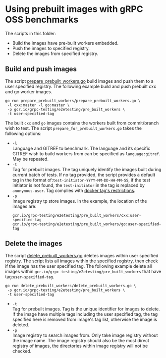 # Using prebuilt images with gRPC OSS benchmarks

The scripts in this folder:
* Build the images have pre-built workers embedded.
* Push the images to specified registry.
* Delete the images from specified registry.

## Build and push images

The script [prepare_prebuilt_workers.go](pre_built_workers/prepare_prebuilt_workers.go) build images and push them to a user specified registry.
The following example build and push prebuilt cxx and go worker images.
```
go run prepare_prebuilt_workers/prepare_prebuilt_workers.go \
 -l cxx:master -l go:master \
 -p gcr.io/grpc-testing/e2etesting/pre_built_workers \
 -t user-specified-tag
```

The built `cxx` and `go` images contains the workers built from commit/branch wish 
to test. 
The script `prepare_for_prebuilt_workers.go` takes the following options:
* `-l `<br> Language and GITREF to benchmark. The language and its specific 
GITREF wish to build workers from can be specified as `language:gitref`.
May be repeated.
* `-t` <br> Tag for prebuilt images. The tag uniquely identify the images built
during current batch of tests. If no tag provided, the script provides a 
default tag in the format of:`test-initiator-YYYY-MM-DD-HH-MM-SS`, if the test 
initiator is not found, the `test-initiator` in the tag is replaced by 
`anonymous-user`. Tag complies with 
[docker tag's restrictions](https://docs.docker.com/engine/reference/commandline/tag/#extended-description). 
* `-p` <br> Image registry tp store images. In the example, the location of the
images are:
  ```
  gcr.io/grpc-testing/e2etesting/pre_built_workers/cxx:user-specified-tag
  gcr.io/grpc-testing/e2etesting/pre_built_workers/go:user-specified-tag
  ```

## Delete the images
The script [delete_prebuilt_workers.go](prebuilt_workers/delete_prebuilt_workers.go) 
deletes images within user specified registry. The script lists all images
within the specified registry, then check if the image has the user specified 
tag.
The following example delete all images within 
`gcr.io/grpc-testing/e2etesting/pre_built_workers` that have 
tag:`user-specified-tag`.
```
go run delete_prebuilt_workers/delete_prebuilt_workers.go \
 -p gcr.io/grpc-testing/e2etesting/pre_built_workers \
 -t user-specified-tag
```
* `-t` <br> Tag for prebuilt images. Tag is the unique identifier for images to 
delete. If the image have multiple tags including the user specified
tag, the tag specified here is removed from image's tag list, otherwise the 
image is deleted.
* `-p` <br> Image registry to search images from. Only take image registry
without the image name. The image registry should also be the most direct 
registry of images, the directories within image registry will not be checked.